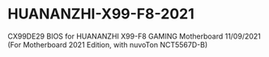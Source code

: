 # HUANANZHI-X99-F8-2021
CX99DE29 BIOS for HUANANZHI X99-F8 GAMING Motherboard 11/09/2021 (For Motherboard 2021 Edition, with nuvoTon NCT5567D-B)
